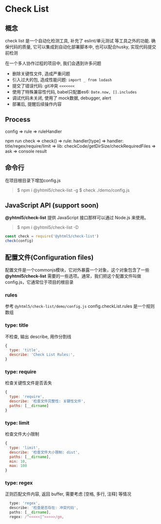 # Check List

## 概念
check list 是一个自动化检测工具, 补充了 eslint/单元测试 等工具之外的功能.
确保代码的质量, 它可以集成到自动化部署脚本中, 也可以配合husky, 实现代码提交前检测

在一个多人协作过程的项目中, 我们会遇到许多问题
- 删除关键性文件, 造成严重问题
- 引入过大的包, 造成性能问题: `import _ from lodash`
- 提交了错误代码: git冲突 `<<<<<<<`
- 使用了特殊兼容性代码, babel只配置es6: `Date.now, [].includes`
- 调试代码未关闭, 使用了 mock数据, debugger, alert
- 部署后, 提醒后续操作内容

## Process

config => rule => ruleHandler

npm run check
=> check()
=> rule: handler[type]
=> handler: title/regex/require/limit
=> lib: checkCode/getDirSize/checkRequiredFiles
=> ask
=> console result

## 命令行

在项目根目录下增加config.js

> $ npm i @yhtml5/check-list -g
> $ check ./demo/config.js

## JavaScript API (support soon)
**@yhtml5/check-list** 提供 JavaScript 接口那样可以通过 Node.js 来使用。

> $ npm i @yhtml5/check-list -D

```js
const check = require('@yhtml5/check-list')
check(config)
```

## 配置文件(Configuration files)

配置文件是一个commonjs模块，它对外暴露一个对象，这个对象包含了一些 **@yhtml5/check-list** 需要的一些选项。通常，我们把这个配置文件叫做config.js，它通常位于项目的根目录

### rules
参考 `@yhtml5/check-list/demo/config.js`
config.checkList.rules 是一个规则数组

### type: title
不检查, 输出 describe, 用作分割线
```js
{
  type: 'title',
  describe: 'Check List Rules:',
}
```

### type: require
检查关键性文件是否丢失
```js
{
  type: 'require',
  describe: '检查文件完整性: 关键性文件',
  paths: [__dirname]
}
```

### type: limit
检查文件大小限制
```js
{
  type: 'limit',
  describe: '检查文件大小限制: dist',
  paths: [__dirname],
  min: 10,
  max: 100
}
```

### type: regex
正则匹配文件内容, 返回 buffer, 需要考虑 [空格, 多行, 注释] 等情况
```js
  type: 'regex',
  describe: '检查是否存在: 冲突代码',
  paths: [__dirname],
  regex: /^<<<<<|^>>>>>/gm,
```
